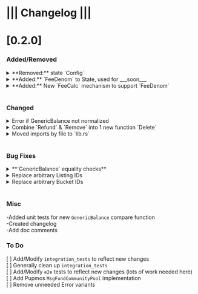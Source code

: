 # ||| Changelog |||

# [0.2.0]

### Added/Removed
<details>
	<summary>**Removed:** state `Config`</summary>
    <ul>
    <li>Removed `Config` from state as it was never used, and a contract level admin is not required </li>
    </ul>
</details>
<details>
	<summary>**Added:** `FeeDenom` to State, used for ___soon___</summary>
</details>
<details>
	<summary>**Added:** New `FeeCalc` mechanism to support `FeeDenom`</summary>
    <ul>
    <li>Added mechanism to both Listing & Bucket</li>
    <li>Fees are now calculated when swap is executed, instead of when withdrawn</li>
    </ul>
</details></br>

### Changed
<details>
	<summary>Error if GenericBalance not normalized</summary>
    <ul>
    <li>Return an error if a GenericBalance in ask is not normalized (contains 0 values or duplicate native/cw20 denoms), instead of using the cw-utils Normalize method manually</li>
    <li> Think returning an error to let user know this isn't an option is better than making the decision for them</li>
    </ul>
</details>
<details>
	<summary>Combine `Refund` & `Remove` into 1 new function `Delete` </summary>
</details>
<details>
	<summary>Moved imports by file to `lib.rs` </summary>
</details></br>

### Bug Fixes
<details>
	<summary>**`GenericBalance` equality checks**</summary>
    <ul>
    <li>Previously, `GenericBalance`'s were compared in the buy_listing function via the != / == operators</li>
    <li>This type of comparison was "sufficient", in that there would never be a false positive == / false negative !=</li>
    <li> But, it would result in false negative == / false positive != in cases where items in the `GenericBalance`'s fields were not identically sorted </li>
    <li>**FIX:** Add a custom `GenericBalance` comparison function that does not result in false negative == / false positive !=, regardless of if the Vecs are identically sorted</li>
    </ul>
</details>
<details>
	<summary>Replace arbitrary Listing IDs</summary>
    <ul>
    <li> Replaced user choosen `listing_id: String` with a state incremented `listing_id: u64`</li>
    <li> The idea is to prevent backrunning/replacement attacks, where a malicious user deletes a listing with a large for_sale amount, then immediately replaces it with a much lower for_sale amount, with the same `listing_id` as the first</li>
    <li> Latency in UI updates could have caused this to be an issue to users</li>
    </ul>
</details>
<details>
	<summary>Replace arbitrary Bucket IDs</summary>
    <ul>
    <li> Replaced user choosen `bucket_id: String` with a state incremented `bucket_id: u64`</li>
    <li> This could cause issues where previous buckets end up getting overwritten in state with new buckets using the same bucket_id</li>
    </ul>
</details></br>

### Misc
-Added unit tests for new `GenericBalance` compare function  
-Created changelog  
-Add doc comments

### To Do
[ ] Add/Modify `integration_tests` to reflect new changes  
[ ] Generally clean up `integration_tests`  
[ ] Add/Modify `e2e` tests to reflect new changes (lots of work needed here)  
[ ] Add Pupmos `MsgFundCommunityPool` implementation  
[ ] Remove unneeded Error variants  
    

